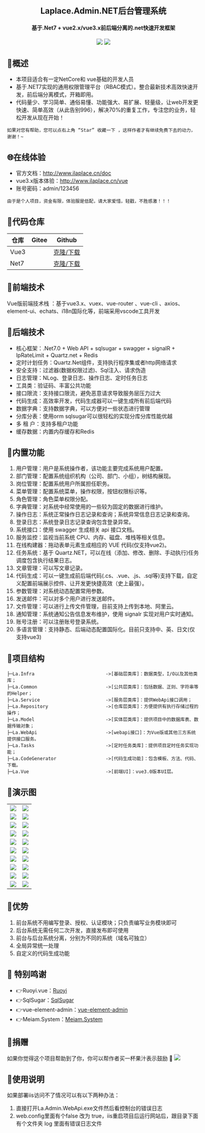 <h2 align="center"> Laplace.Admin.NET后台管理系统</h2>
<h4 align="center">基于.Net7 + vue2.x/vue3.x前后端分离的.net快速开发框架</h4>  


<p align="center">
	<a href="https://github.com/Lean365/LaplaceNET"><img src="https://img.shields.io/github/stars/Lean365/LaplaceNetl?style=flat-square&amp;logo=GitHub"></a>
	<a href="https://github.com/Lean365/LaplaceNet/blob/master/LICENSE"><img src="https://img.shields.io/github/license/mashape/apistatus.svg"></a>
</p>

## 🎉概述
* 本项目适合有一定NetCore和 vue基础的开发人员
* 基于.NET7实现的通用权限管理平台（RBAC模式）。整合最新技术高效快速开发，前后端分离模式，开箱即用。
* 代码量少、学习简单、通俗易懂、功能强大、易扩展、轻量级，让web开发更快速、简单高效（从此告别996），解决70%的重复工作，专注您的业务，轻松开发从现在开始！

```
如果对您有帮助，您可以点右上角 “Star” 收藏一下 ，这样作者才有继续免费下去的动力，谢谢！~
```

## 🌐在线体验
- 官方文档：http://www.ilaplace.cn/doc
- vue3.x版本体验：http://www.ilaplace.cn/vue
- 账号密码：admin/123456


```
由于是个人项目，资金有限，体验服是低配，请大家爱惜，轻戳，不胜感激！！！
```
## 🐰代码仓库
| 仓库 | Gitee | Github                                             |
| ---- | ----- | -------------------------------------------------- |
| Vue3 |       | [克隆/下载](https://github.com/Lean365/LaplaceVue) |
| Net7 |       | [克隆/下载](https://github.com/Lean365/LaplaceNet) |

## 🐰前端技术
Vue版前端技术栈 ：基于vue3.x、vuex、vue-router 、vue-cli 、axios、 element-ui、echats、i18n国际化等，前端采用vscode工具开发

## 🐰后端技术
- 核心框架：.Net7.0 + Web API + sqlsugar + swagger + signalR + IpRateLimit + Quartz.net + Redis
- 定时计划任务：Quartz.Net组件，支持执行程序集或者http网络请求
- 安全支持：过滤器(数据权限过滤)、Sql注入、请求伪造
- 日志管理：NLog、登录日志、操作日志、定时任务日志
- 工具类：验证码、丰富公共功能
- 接口限流：支持接口限流，避免恶意请求导致服务层压力过大
- 代码生成：高效率开发，代码生成器可以一键生成所有前后端代码
- 数据字典：支持数据字典，可以方便对一些状态进行管理
- 分库分表：使用orm sqlsugar可以很轻松的实现分库分库性能优越
- 多 租 户：支持多租户功能
- 缓存数据：内置内存缓存和Redis


## 📌内置功能

1. 用户管理：用户是系统操作者，该功能主要完成系统用户配置。
2. 部门管理：配置系统组织机构（公司、部门、小组），树结构展现。
3. 岗位管理：配置系统用户所属担任职务。
4. 菜单管理：配置系统菜单，操作权限，按钮权限标识等。
5. 角色管理：角色菜单权限分配。
6. 字典管理：对系统中经常使用的一些较为固定的数据进行维护。
7. 操作日志：系统正常操作日志记录和查询；系统异常信息日志记录和查询。
8. 登录日志：系统登录日志记录查询包含登录异常。
9. 系统接口：使用 swagger 生成相关 api 接口文档。
10. 服务监控：监视当前系统 CPU、内存、磁盘、堆栈等相关信息。
11. 在线构建器：拖动表单元素生成相应的 VUE 代码(仅支持vue2)。
12. 任务系统：基于 Quartz.NET，可以在线（添加、修改、删除、手动执行)任务调度包含执行结果日志。
13. 文章管理：可以写文章记录。
14. 代码生成：可以一键生成前后端代码(.cs、.vue、.js、.sql等)支持下载，自定义配置前端展示控件、让开发更快捷高效（史上最强）。
15. 参数管理：对系统动态配置常用参数。
16. 发送邮件：可以对多个用户进行发送邮件。
17. 文件管理：可以进行上传文件管理，目前支持上传到本地、阿里云。
18. 通知管理：系统通知公告信息发布维护，使用 signalr 实现对用户实时通知。
19. 账号注册：可以注册账号登录系统。
20. 多语言管理：支持静态、后端动态配置国际化。目前只支持中、英、日文(仅支持vue3)

## 🔰项目结构

```
├─La.Infra                          ->[基础层类库]：数据类型，I/O以及其他类库；
├─La.Common                         ->[公共层类库]：包括数据、正则、字符串等的Helper；
├─La.Service                        ->[服务层类库]：提供WebApi接口调用；
├─La.Repository                     ->[仓库层类库]：方便提供有执行存储过程的操作；
├─La.Model                          ->[实体层类库]：提供项目中的数据库表、数据传输对象；
├─La.WebApi                         ->[webapi接口]：为Vue版或其他三方系统提供接口服务。
├─La.Tasks                          ->[定时任务类库]：提供项目定时任务实现功能；
├─La.CodeGenerator                  ->[代码生成功能]：包含模板、方法、代码、下载。
├─La.Vue                            ->[前端UI]：vue3.0版本UI层。
```

## 📌演示图

<table>
    <tr>
        <td><img src="https://github.com/Lean365/LaplaceNET/raw/master/document/images/1.png"/></td>
        <td><img src="https://github.com/Lean365/LaplaceNET/raw/master/document/images/2.png"/></td>
    </tr>
    <tr>
        <td><img src="https://github.com/Lean365/LaplaceNET/raw/master/document/images/3.png"/></td>
        <td><img src="https://github.com/Lean365/LaplaceNET/raw/master/document/images/4.png"/></td>
    </tr>
    <tr>
        <td><img src="https://github.com/Lean365/LaplaceNET/raw/master/document/images/5.png"/></td>
        <td><img src="https://github.com/Lean365/LaplaceNET/raw/master/document/images/6.png"/></td>
    </tr>
	<tr>
        <td><img src="https://github.com/Lean365/LaplaceNET/raw/master/document/images/7.png"/></td>
        <td><img src="https://github.com/Lean365/LaplaceNET/raw/master/document/images/8.png"/></td>
    </tr>	
	<tr>
        <td><img src="https://github.com/Lean365/LaplaceNET/raw/master/document/images/9.png"/></td>
        <td><img src="https://github.com/Lean365/LaplaceNET/raw/master/document/images/10.png"/></td>
    </tr>
	<tr>
        <td><img src="https://github.com/Lean365/LaplaceNET/raw/master/document/images/11.png"/></td>
        <td><img src="https://github.com/Lean365/LaplaceNET/raw/master/document/images/12.png"/></td>
    </tr>
	<tr>
        <td><img src="https://github.com/Lean365/LaplaceNET/raw/master/document/images/13.png"/></td>
        <td><img src="https://github.com/Lean365/LaplaceNET/raw/master/document/images/14.png"/></td>
    </tr>
	<tr>
        <td><img src="https://github.com/Lean365/LaplaceNET/raw/master/document/images/15.png"/></td>
        <td><img src="https://github.com/Lean365/LaplaceNET/raw/master/document/images/16.png"/></td>
    </tr>
	<tr>
        <td><img src="https://github.com/Lean365/LaplaceNET/raw/master/document/images/17.png"/></td>
		<td><img src="https://github.com/Lean365/LaplaceNET/raw/master/document/images/18.png"/></td>
    </tr>
	<tr>
		<td><img src="https://github.com/Lean365/LaplaceNET/raw/master/document/images/19.png"/></td>
		<td><img src="https://github.com/Lean365/LaplaceNET/raw/master/document/images/20.png"/></td>
	</tr>
</table>

## 🎉优势

1. 前台系统不用编写登录、授权、认证模块；只负责编写业务模块即可
2. 后台系统无需任何二次开发，直接发布即可使用
3. 前台与后台系统分离，分别为不同的系统（域名可独立）
4. 全局异常统一处理
5. 自定义的代码生成功能

## 💐 特别鸣谢
- 👉Ruoyi.vue：[Ruoyi](http://www.ruoyi.vip/)
- 👉SqlSugar：[SqlSugar](https://github.com/dotnetchina/SqlSugar)
- 👉vue-element-admin：[vue-element-admin](https://github.com/PanJiaChen/vue-element-admin)
- 👉Meiam.System：[Meiam.System](https://github.com/91270/Meiam.System)

## 🎀捐赠
如果你觉得这个项目帮助到了你，你可以帮作者买一杯果汁表示鼓励 🍹 
<img src="https://github.com/Lean365/LaplaceNET/raw/master/document/images/pay.jpg"/>

## 🔧使用说明
如果部署iis访问不了情况可以有以下两种办法：
1. 直接打开La.Admin.WebApi.exe文件然后看控制台的错误日志
2. web.config里面有个false 改为 true，iis重启项目后运行网站后，跟目录下面 有个文件夹 log 里面有错误日志文件
